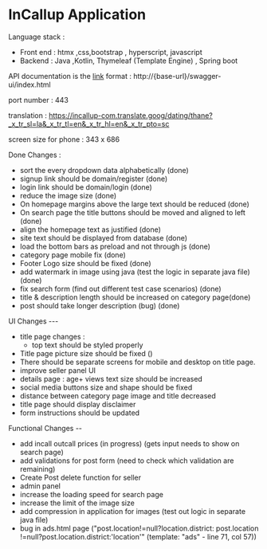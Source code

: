 # InCallup Application 



Language stack : 
- Front end : htmx ,css,bootstrap , hyperscript, javascript 
- Backend : Java ,Kotlin, Thymeleaf (Template Engine) , Spring boot 




API documentation is the [link](https://incallup.com/swagger-ui/index.html) format : http://{base-url}/swagger-ui/index.html

port number : 443



translation : https://incallup-com.translate.goog/dating/thane?_x_tr_sl=la&_x_tr_tl=en&_x_tr_hl=en&_x_tr_pto=sc









screen size for phone : 343 x 686

Done Changes :
 - sort the every dropdown data alphabetically (done)
 - signup link should be domain/register (done)
 - login link should be domain/login (done)
 - reduce the image size (done)
 - On homepage margins above the large text should be reduced (done)
 - On search page the title buttons should be moved and aligned to left (done)
 - align the homepage text as justified (done)
 - site text should be displayed from database (done)
 - load the bottom bars as preload and not through js (done)
 - category page mobile fix (done)
 - Footer Logo size should be fixed (done)
 - add watermark in image using java (test the logic in separate java file) (done)
 - fix search form (find out different test case scenarios) (done)
 - title & description length should be increased on category page(done)
 - post should take longer description (bug) (done)


UI Changes ---
- title page changes :
   - top text should be styled properly
 - Title page picture size should be fixed ()
 - There should be separate screens for mobile and desktop on title page.
 - improve seller panel UI
 - details page : age+ views text size should be increased
 - social media buttons size and shape should be fixed
 - distance between category page image and title decreased
 - title page should display disclaimer
 - form instructions should be updated




Functional Changes --
 - add incall outcall prices (in progress) (gets input needs to show on search page)
 - add validations for post form (need to check which validation are remaining) 
 - Create Post delete function for seller
 - admin panel 
 - increase the loading speed for search page
 - increase the limit of the image size
 - add compression in application for images (test out logic in separate java file)
 - bug in ads.html page ("post.location!=null?location.district: post.location !=null?post.location.district:'location'" (template: "ads" - line 71, col 57))



